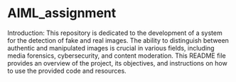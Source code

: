 # AIML_assignment
Introduction:
This repository is dedicated to the development of a system for the detection of fake and real images. The ability to distinguish between authentic and manipulated images is crucial in various fields, including media forensics, cybersecurity, and content moderation. This README file provides an overview of the project, its objectives, and instructions on how to use the provided code and resources.
